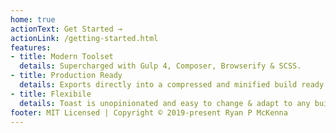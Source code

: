 ```yaml
---
home: true
actionText: Get Started →
actionLink: /getting-started.html
features:
- title: Modern Toolset
  details: Supercharged with Gulp 4, Composer, Browserify & SCSS.
- title: Production Ready
  details: Exports directly into a compressed and minified build ready for upload & deployment.
- title: Flexibile
  details: Toast is unopinionated and easy to change & adapt to any build system.
footer: MIT Licensed | Copyright © 2019-present Ryan P McKenna
---
```

